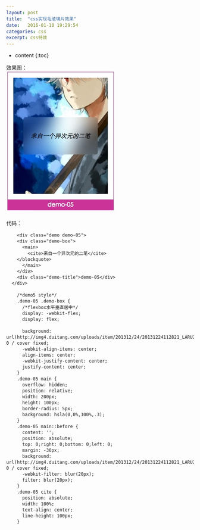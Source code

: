 ```yaml
---
layout: post
title:  "css实现毛玻璃片效果"
date:   2016-01-10 19:29:54
categories: css
excerpt: css特效
---
```


* content
{:toc}  

效果图：  
![毛玻璃片效果](https://github.com/liuyan5258/liuyan5258.github.io/blob/master/static/images/yinshi.png?raw=true)  

代码：  

		<div class="demo demo-05">
	    <div class="demo-box">
	      <main>
	        <cite>来自一个异次元的二笔</cite>
	    </blockquote>
	      </main>
	    </div>
	    <div class="demo-title">demo-05</div>
	  </div>  
	  
		/*demo5 style*/
		.demo-05 .demo-box {
		  /*flexbox水平垂直居中*/
		  display: -webkit-flex;
		  display: flex;

		  background: url(http://img4.duitang.com/uploads/item/201312/24/20131224112821_LARU2.thumb.700_0.jpeg) 0 / cover fixed;
		  -webkit-align-items: center;
		  align-items: center;
		  -webkit-justify-content: center;
		  justify-content: center;
		}
		.demo-05 main {
		  overflow: hidden;
		  position: relative;
		  width: 200px;
		  height: 100px;
		  border-radius: 5px;
		  background: hsla(0,0%,100%,.3);
		}
		.demo-05 main::before {
		  content: '';
		  position: absolute;
		  top: 0;right: 0;bottom: 0;left: 0;
		  margin: -30px;
		  background: url(http://img4.duitang.com/uploads/item/201312/24/20131224112821_LARU2.thumb.700_0.jpeg) 0 / cover fixed;
		  -webkit-filter: blur(20px);
		  filter: blur(20px);
		}
		.demo-05 cite {
		  position: absolute;
		  width: 100%;
		  text-align: center;
		  line-height: 100px;
		}